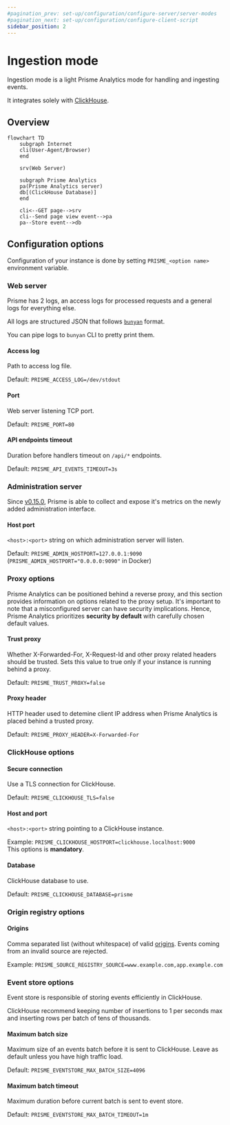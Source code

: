 ```yaml
---
#pagination_prev: set-up/configuration/configure-server/server-modes
#pagination_next: set-up/configuration/configure-client-script
sidebar_position: 2
---
```


# Ingestion mode

Ingestion mode is a light Prisme Analytics mode for handling and ingesting events.

It integrates solely with [ClickHouse](https://clickhouse.com).

## Overview

```mermaid
flowchart TD
    subgraph Internet
    cli(User-Agent/Browser)
    end

    srv(Web Server)

    subgraph Prisme Analytics
    pa(Prisme Analytics server)
    db[(ClickHouse Database)]
    end

    cli<--GET page-->srv
    cli--Send page view event-->pa
    pa--Store event-->db
```

## Configuration options

Configuration of your instance is done by setting `PRISME_<option name>`
environment variable.

### Web server

Prisme has 2 logs, an access logs for processed requests and a general logs
for everything else.

All logs are structured JSON that follows [`bunyan`](https://github.com/trentm/node-bunyan)
format.

You can pipe logs to `bunyan` CLI to pretty print them.

#### Access log

Path to access log file.

Default: `PRISME_ACCESS_LOG=/dev/stdout`

#### Port

Web server listening TCP port.

Default: `PRISME_PORT=80`

#### API endpoints timeout

Duration before handlers timeout on `/api/*` endpoints.

Default: `PRISME_API_EVENTS_TIMEOUT=3s`

### Administration server

Since [v0.15.0](https://github.com/prismelabs/analytics/releases/tag/v0.15.0),
Prisme is able to collect and expose it's metrics on the newly
added administration interface.

#### Host port

`<host>:<port>` string on which administration server will listen.

Default: `PRISME_ADMIN_HOSTPORT=127.0.0.1:9090` (`PRISME_ADMIN_HOSTPORT="0.0.0.0:9090"` in Docker)


### Proxy options

Prisme Analytics can be positioned behind a reverse proxy, and this section
provides information on options related to the proxy setup. It's important to
note that a misconfigured server can have security implications. Hence, Prisme
Analytics prioritizes **security by default** with carefully chosen default values.

#### Trust proxy

Whether X-Forwarded-For, X-Request-Id and other proxy related headers should be
trusted. Sets this value to true only if your instance is running behind a proxy.

Default: `PRISME_TRUST_PROXY=false`

#### Proxy header

HTTP header used to detemine client IP address when Prisme Analytics is placed
behind a trusted proxy.

Default: `PRISME_PROXY_HEADER=X-Forwarded-For`

### ClickHouse options

#### Secure connection

Use a TLS connection for ClickHouse.

Default: `PRISME_CLICKHOUSE_TLS=false`

#### Host and port

`<host>:<port>` string pointing to a ClickHouse instance.

Example: `PRISME_CLICKHOUSE_HOSTPORT=clickhouse.localhost:9000`  
This options is **mandatory**.

#### Database

ClickHouse database to use.

Default: `PRISME_CLICKHOUSE_DATABASE=prisme`

### Origin registry options

#### Origins

Comma separated list (without whitespace) of valid
[origins](https://developer.mozilla.org/en-US/docs/Web/HTTP/Headers/Origin).
Events coming from an invalid source are rejected.

Example: `PRISME_SOURCE_REGISTRY_SOURCE=www.example.com,app.example.com`

### Event store options

Event store is responsible of storing events efficiently in ClickHouse.

ClickHouse recommend keeping number of insertions to 1 per seconds max and inserting
rows per batch of tens of thousands.

#### Maximum batch size

Maximum size of an events batch before it is sent to ClickHouse. Leave as default
unless you have high traffic load.

Default: `PRISME_EVENTSTORE_MAX_BATCH_SIZE=4096`

#### Maximum batch timeout

Maximum duration before current batch is sent to event store.

Default: `PRISME_EVENTSTORE_MAX_BATCH_TIMEOUT=1m`

